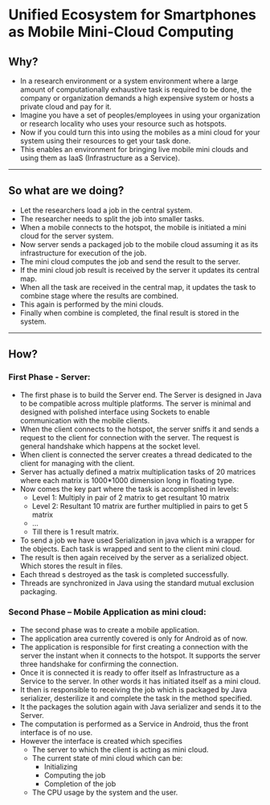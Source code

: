 # Unified Ecosystem for Smartphones as Mobile Mini-Cloud Computing

## Why?
* In a research environment or a system environment where a large amount of computationally exhaustive task is required to be done, the company or organization demands a high expensive system or hosts a private cloud and pay for it. 
* Imagine you have a set of peoples/employees in using your organization or research locality who uses your resource such as hotspots. 
* Now if you could turn this into using the mobiles as a mini cloud for your system using their resources to get your task done. 
* This enables an environment for bringing live mobile mini clouds and using them as IaaS (Infrastructure as a Service).

<hr/>

## So what are we doing?
* Let the researchers load a job in the central system.
* The researcher needs to split the job into smaller tasks.
* When a mobile connects to the hotspot, the mobile is initiated a mini cloud for the server system.
* Now server sends a packaged job to the mobile cloud assuming it as its infrastructure for execution of the job.
* The mini cloud computes the job and send the result to the server.
* If the mini cloud job result is received by the server it updates its central map.
* When all the task are received in the central map, it updates the task to combine stage where the results are combined. 
* This again is performed by the mini clouds.
* Finally when combine is completed, the final result is stored in the system.

<hr/>

## How?
### First Phase - Server:
* The first phase is to build the Server end. The Server is designed in Java to be compatible across multiple platforms. The server is minimal and designed with polished interface using Sockets to enable communication with the mobile clients. 
* When the client connects to the hotspot, the server sniffs it and sends a request to the client for connection with the server. The request is general handshake which happens at the socket level.
* When client is connected the server creates a thread dedicated to the client for managing with the client.
* Server has actually defined a matrix multiplication tasks of 20 matrices where each matrix is 1000*1000 dimension long in floating type.
* Now comes the key part where the task is accomplished in levels:
    *   Level 1: Multiply in pair of 2 matrix to get resultant 10 matrix
    * Level 2: Resultant 10 matrix are further multiplied in pairs to get 5 matrix
    * …
    * Till there is 1 result matrix.
* To send a job we have used Serialization in java which is a wrapper for the objects. Each task is wrapped and sent to the client mini cloud.
* The result is then again received by the server as a serialized object. Which stores the result in files.
* Each thread s destroyed as the task is completed successfully.
* Threads are synchronized in Java using the standard mutual exclusion packaging.

### Second Phase – Mobile Application as mini cloud: 
* The second phase was to create a mobile application.
* The application area currently covered is only for Android as of now.
* The application is responsible for first creating a connection with the server the instant when it connects to the hotspot. It supports the server three handshake for confirming the connection.
* Once it is connected it is ready to offer itself as Infrastructure as a Service to the server. In other words it has initiated itself as a mini cloud. 
* It then is responsible to receiving the job which is packaged by Java serializer, desterilize it and complete the task in the method specified.
* It the packages the solution again with Java serializer and sends it to the Server.
* The computation is performed as a Service in Android, thus the front interface is of no use.
* However the interface is created which specifies 
    * The server to which the client is acting as mini cloud.
    * The current state of mini cloud which can be:
        * Initializing
        * Computing the job
        * Completion of the job
    * The CPU usage by the system and the user.

